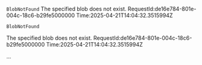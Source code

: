 `BlobNotFound` The specified blob does not exist.
RequestId:de16e784-801e-004c-18c6-b29fe5000000
Time:2025-04-21T14:04:32.3515994Z

<Error>

<Code>BlobNotFound</Code>

<Message>The specified blob does not exist.
RequestId:de16e784-801e-004c-18c6-b29fe5000000
Time:2025-04-21T14:04:32.3515994Z</Message>

...

</Error>